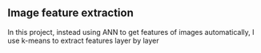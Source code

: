 ## Image feature extraction
In this project, instead using ANN to get features of images automatically, I use
k-means to extract features layer by layer

 

